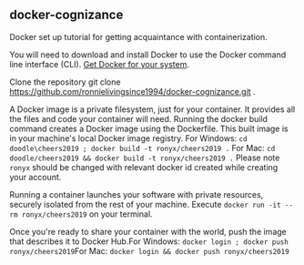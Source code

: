 ## docker-cognizance

Docker set up tutorial for getting acquaintance with containerization. 

You will need to download and install Docker to use the Docker command line interface (CLI). [Get Docker for your system](https://docs.docker.com/). 

Clone the repository git clone https://github.com/ronnielivingsince1994/docker-cognizance.git . 

A Docker image is a private filesystem, just for your container. It provides all the files and code your container will need. Running the docker build command creates a Docker image using the Dockerfile. This built image is in your machine's local Docker image registry. 
For Windows: `cd doodle\cheers2019 ; docker build -t ronyx/cheers2019 .` 
For Mac: `cd doodle/cheers2019 && docker build -t ronyx/cheers2019 .` 
Please note `ronyx` should be changed with relevant docker id created while creating your account. 

Running a container launches your software with private resources, securely isolated from the rest of your machine. Execute `docker run -it --rm ronyx/cheers2019` on your terminal. 

Once you're ready to share your container with the world, push the image that describes it to Docker Hub.For Windows: `docker login ; docker push ronyx/cheers2019`For Mac: `docker login && docker push ronyx/cheers2019`


